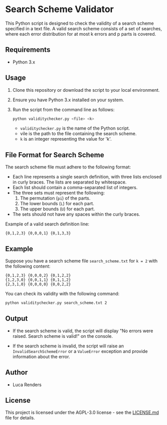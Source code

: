 # Search Scheme Validator

This Python script is designed to check the validity of a search scheme specified in a text file. A valid search scheme consists of a set of searches, where each error distribution for at most k errors and p parts is covered. 

## Requirements

- Python 3.x

## Usage

1. Clone this repository or download the script to your local environment.

2. Ensure you have Python 3.x installed on your system.

3. Run the script from the command line as follows:

   ```bash
   python validitychecker.py <file> <k>
   ```

   - `validitychecker.py` is the name of the Python script.
   - vile is the path to the file containing the search scheme.
   - `k` is an integer representing the value for 'k'.

## File Format for Search Scheme

The search scheme file  must adhere to the following format:

- Each line represents a single search definition, with three lists enclosed in curly braces. The lists are separated by whitespace.
- Each list should contain a comma-separated list of integers.
- The three sets must represent the following:
  1. The permutation (`pi`) of the parts.
  2. The lower bounds (`L`) for each part.
  3. The upper bounds (`U`) for each part.
- The sets should not have any spaces within the curly braces.

Example of a valid search definition line:

```
{0,1,2,3} {0,0,0,1} {0,1,3,3}
```



## Example

Suppose you have a search scheme file `search_scheme.txt` for `k = 2` with the following content:

```
{0,1,2,3} {0,0,0,2} {0,1,2,2}
{1,2,3,0} {0,0,1,1} {0,1,1,2}
{2,3,1,0} {0,0,0,0} {0,0,2,2}
```

You can check its validity with the following command:

```bash
python validitychecker.py search_scheme.txt 2
```


## Output

- If the search scheme is valid, the script will display "No errors were raised. Search scheme is valid!" on the console.

- If the search scheme is invalid, the script will raise an `InvalidSearchSchemeError` or a `ValueError` exception and provide information about the error.

## Author

- Luca Renders

## License

This project is licensed under the AGPL-3.0 license - see the [LICENSE.md](../LICENSE.md) file for details.
